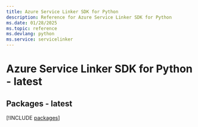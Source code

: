 ```yaml
---
title: Azure Service Linker SDK for Python
description: Reference for Azure Service Linker SDK for Python
ms.date: 01/28/2025
ms.topic: reference
ms.devlang: python
ms.service: servicelinker
---
```

# Azure Service Linker SDK for Python - latest
## Packages - latest
[!INCLUDE [packages](service-linker-index.md)]